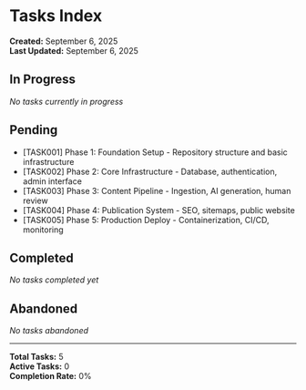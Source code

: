 # Tasks Index

**Created:** September 6, 2025  
**Last Updated:** September 6, 2025  

## In Progress
*No tasks currently in progress*

## Pending
- [TASK001] Phase 1: Foundation Setup - Repository structure and basic infrastructure
- [TASK002] Phase 2: Core Infrastructure - Database, authentication, admin interface
- [TASK003] Phase 3: Content Pipeline - Ingestion, AI generation, human review
- [TASK004] Phase 4: Publication System - SEO, sitemaps, public website
- [TASK005] Phase 5: Production Deploy - Containerization, CI/CD, monitoring

## Completed
*No tasks completed yet*

## Abandoned
*No tasks abandoned*

---

**Total Tasks:** 5  
**Active Tasks:** 0  
**Completion Rate:** 0%
